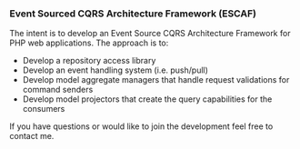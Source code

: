 ### Event Sourced CQRS Architecture Framework (ESCAF)

The intent is to develop an Event Source CQRS Architecture Framework for PHP web applications. The approach is to:

- Develop a repository access library
- Develop an event handling system (i.e. push/pull)
- Develop model aggregate managers that handle request validations for command senders
- Develop model projectors that create the query capabilities for the consumers

If you have questions or would like to join the development feel free to contact me.
